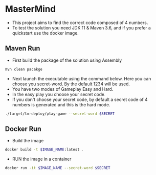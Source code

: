 # MasterMind

* This project aims to find the correct code composed of 4 numbers.
* To test the solution you need JDK 11 & Maven 3.6, and if you prefer a quickstart use the docker image.

## Maven Run

* First build the package of the solution using Assembly

```sh
mvn clean pacakge
```

* Next launch the executable using the command below. Here you can choose you secret-word. By the default 1234 will be
  used.
* You have two modes of Gameplay Easy and Hard.
* In the easy play you choose your secret code.
* If you don't choose your secret code, by default a secret code of 4 numbers is generated and this is the hard mode.

```sh
./target/tm-deploy/play-game --secret-word $SECRET
```

## Docker Run

* Build the image

```sh
docker build -t $IMAGE_NAME:latest .
```

* RUN the image in a container

```sh
docker run -it $IMAGE_NAME --secret-word $SECRET
```